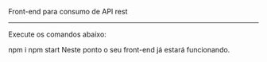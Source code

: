 Front-end para consumo de API rest
__________________________________
Execute os comandos abaixo:

npm i
npm start
Neste ponto o seu front-end já estará funcionando.

